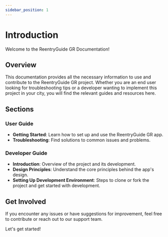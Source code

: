 ```yaml
---
sidebar_position: 1
---
```


# Introduction

Welcome to the ReentryGuide GR Documentation!

## Overview

This documentation provides all the necessary information to use and contribute to the ReentryGuide GR project. Whether you are an end user looking for troubleshooting tips or a developer wanting to implement this project in your city, you will find the relevant guides and resources here.

## Sections

### User Guide

- **Getting Started**: Learn how to set up and use the ReentryGuide GR app.
- **Troubleshooting**: Find solutions to common issues and problems.

### Developer Guide

- **Introduction**: Overview of the project and its development.
- **Design Principles**: Understand the core principles behind the app's design.
- **Setting Up Development Environment**: Steps to clone or fork the project and get started with development.

## Get Involved

If you encounter any issues or have suggestions for improvement, feel free to contribute or reach out to our support team.

Let's get started!

